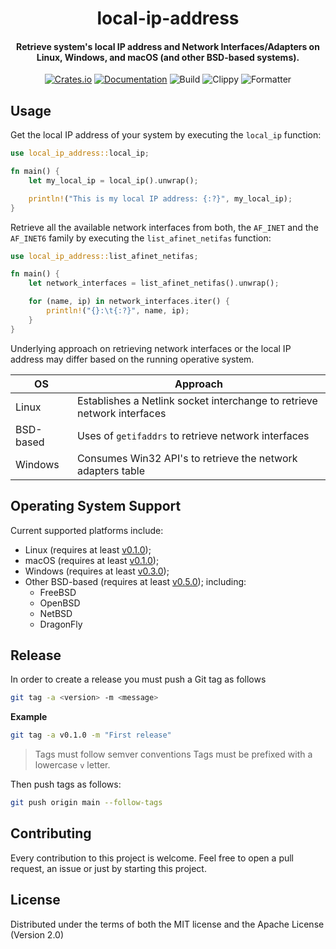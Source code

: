 <div>
  <h1 align="center">local-ip-address</h1>
  <h4 align="center">
    Retrieve system's local IP address and Network Interfaces/Adapters on
	Linux, Windows, and macOS (and other BSD-based systems).
  </h4>
</div>

<div align="center">

  [![Crates.io](https://img.shields.io/crates/v/local-ip-address.svg)](https://crates.io/crates/local-ip-address)
  [![Documentation](https://docs.rs/local-ip-address/badge.svg)](https://docs.rs/local-ip-address)
  ![Build](https://github.com/EstebanBorai/local-ip-address/workflows/build/badge.svg)
  ![Clippy](https://github.com/EstebanBorai/local-ip-address/workflows/clippy/badge.svg)
  ![Formatter](https://github.com/EstebanBorai/local-ip-address/workflows/fmt/badge.svg)

</div>

## Usage

Get the local IP address of your system by executing the `local_ip` function:

```rust
use local_ip_address::local_ip;

fn main() {
    let my_local_ip = local_ip().unwrap();

    println!("This is my local IP address: {:?}", my_local_ip);
}
```

Retrieve all the available network interfaces from both, the `AF_INET` and
the `AF_INET6` family by executing the `list_afinet_netifas` function:

```rust
use local_ip_address::list_afinet_netifas;

fn main() {
    let network_interfaces = list_afinet_netifas().unwrap();

    for (name, ip) in network_interfaces.iter() {
        println!("{}:\t{:?}", name, ip);
    }
}
```

Underlying approach on retrieving network interfaces or the local IP address
may differ based on the running operative system.

OS | Approach
--- | ---
Linux | Establishes a Netlink socket interchange to retrieve network interfaces
BSD-based | Uses of `getifaddrs` to retrieve network interfaces
Windows | Consumes Win32 API's to retrieve the network adapters table

## Operating System Support

Current supported platforms include:
  - Linux (requires at least [v0.1.0](https://github.com/EstebanBorai/local-ip-address/releases/tag/v0.1.0));
  - macOS (requires at least [v0.1.0](https://github.com/EstebanBorai/local-ip-address/releases/tag/v0.1.0));
  - Windows (requires at least [v0.3.0](https://github.com/EstebanBorai/local-ip-address/releases/tag/v0.3.0));
  - Other BSD-based (requires at least [v0.5.0](https://github.com/EstebanBorai/local-ip-address/releases/tag/v0.5.0)); including:
    - FreeBSD
    - OpenBSD
    - NetBSD
    - DragonFly

## Release

In order to create a release you must push a Git tag as follows

```sh
git tag -a <version> -m <message>
```

**Example**

```sh
git tag -a v0.1.0 -m "First release"
```

> Tags must follow semver conventions
> Tags must be prefixed with a lowercase `v` letter.

Then push tags as follows:

```sh
git push origin main --follow-tags
```

## Contributing

Every contribution to this project is welcome. Feel free to open a pull request,
an issue or just by starting this project.

## License

Distributed under the terms of both the MIT license and the Apache License (Version 2.0)

